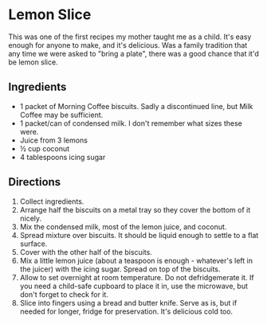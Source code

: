 Lemon Slice
===========

This was one of the first recipes my mother taught me as a child. It's easy enough
for anyone to make, and it's delicious. Was a family tradition that any time we
were asked to "bring a plate", there was a good chance that it'd be lemon slice.

Ingredients
-----------

* 1 packet of Morning Coffee biscuits. Sadly a discontinued line, but Milk Coffee may be sufficient.
* 1 packet/can of condensed milk. I don't remember what sizes these were.
* Juice from 3 lemons
* ½ cup coconut
* 4 tablespoons icing sugar

Directions
----------

1. Collect ingredients.
2. Arrange half the biscuits on a metal tray so they cover the bottom of it nicely.
3. Mix the condensed milk, most of the lemon juice, and coconut.
4. Spread mixture over biscuits. It should be liquid enough to settle to a flat surface.
5. Cover with the other half of the biscuits.
6. Mix a little lemon juice (about a teaspoon is enough - whatever's left in the juicer) with
   the icing sugar. Spread on top of the biscuits.
7. Allow to set overnight at room temperature. Do not defridgemerate it. If you need a
   child-safe cupboard to place it in, use the microwave, but don't forget to check for it.
8. Slice into fingers using a bread and butter knife. Serve as is, but if needed for longer,
   fridge for preservation. It's delicious cold too.
